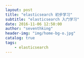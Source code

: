 ```yaml
---
layout: post
title: "elasticsearch 初步学习"
subtitle: "elasticsearch 入门学习"
date: 2016-11-06 12:50:00
author: "seventhking"
header-img: "img/home-bg-o.jpg"
catalog: true
tags:
    - elasticsearch
---
```



